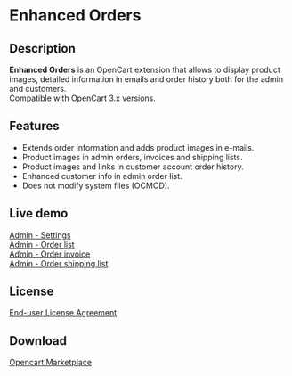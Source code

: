 # Enhanced Orders

## Description
**Enhanced Orders** is an OpenCart extension that allows to display product images, detailed information in emails and order history both for the admin and customers.  
Compatible with OpenCart 3.x versions.

## Features
* Extends order information and adds product images in e-mails.
* Product images in admin orders, invoices and shipping lists.
* Product images and links in customer account order history.
* Enhanced customer info in admin order list.
* Does not modify system files (OCMOD).

## Live demo
[Admin - Settings](http://ocmod.freevar.com/oc3020/a/admin/index.php?route=extension/module/enhanced_orders)  
[Admin - Order list](http://ocmod.freevar.com/oc3020/a/admin/index.php?route=sale/order)  
[Admin - Order invoice](http://ocmod.freevar.com/oc3020/a/admin/index.php?route=sale/order/invoice&order_id=1)  
[Admin - Order shipping list](http://ocmod.freevar.com/oc3020/a/admin/index.php?route=sale/order/shipping&order_id=1)  

## License
[End-user License Agreement](https://raw.githubusercontent.com/ocmod-space/ocmod-enhanced-orders/main/EULA.txt)

## Download
[Opencart Marketplace](https://www.opencart.com/index.php?route=marketplace/extension/info&extension_id=37121)
